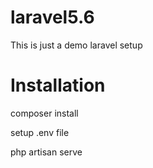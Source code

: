 # laravel5.6
This is just a demo laravel setup

# Installation

composer install

setup .env file

php artisan serve
